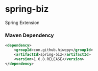 # spring-biz
Spring Extension

### Maven Dependency

``` xml
<dependency>
	<groupId>com.github.hiwepy</groupId>
	<artifactId>spring-biz</artifactId>
	<version>1.0.8.RELEASE</version>
</dependency>
```